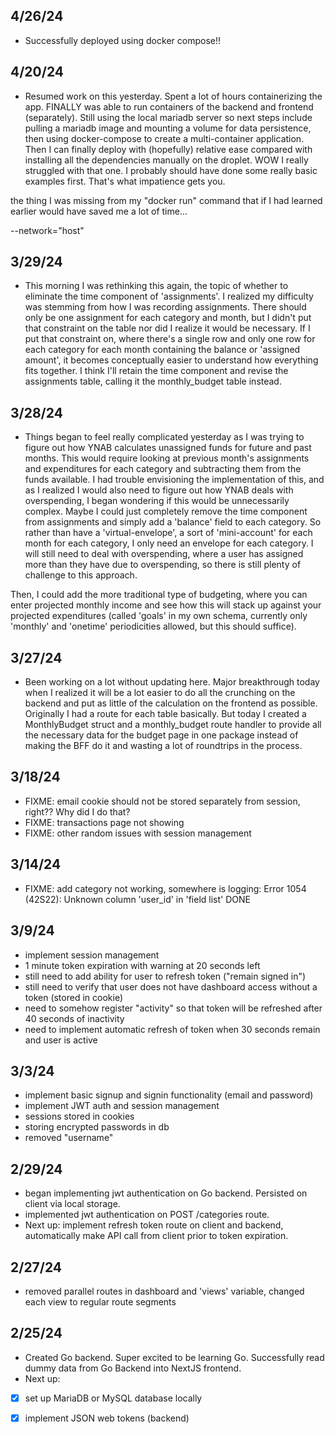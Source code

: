 
## 4/26/24
- Successfully deployed using docker compose!!

## 4/20/24
- Resumed work on this yesterday. Spent a lot of hours containerizing the app. FINALLY was able to run containers of the backend and frontend (separately). Still using the local mariadb server so next steps include pulling a mariadb image and mounting a volume for data persistence, then using docker-compose to create a multi-container application. Then I can finally deploy with (hopefully) relative ease compared with installing all the dependencies manually on the droplet.  WOW I really struggled with that one. I probably should have done some really basic examples first. That's what impatience gets you. 

the thing I was missing from my "docker run" command that if I had learned earlier would have saved me a lot of time... 

--network="host" 

## 3/29/24
- This morning I was rethinking this again, the topic of whether to eliminate the time component of 'assignments'.  I realized my difficulty was stemming from how I was recording assignments. There should only be one assignment for each category and month, but I didn't put that constraint on the table nor did I realize it would be necessary. If I put that constraint on, where there's a single row and only one row for each category for each month containing the balance or 'assigned amount', it becomes conceptually easier to understand how everything fits together. I think I'll retain the time component and revise the assignments table, calling it the monthly_budget table instead.

## 3/28/24
- Things began to feel really complicated yesterday as I was trying to figure out how YNAB calculates unassigned funds for future and past months.  This would require looking at previous month's assignments and expenditures for each category and subtracting them from the funds available. I had trouble envisioning the implementation of this, and as I realized I would also need to figure out how YNAB deals with overspending, I began wondering if this would be unnecessarily complex.  Maybe I could just completely remove the time component from assignments and simply add a 'balance' field to each category. So rather than have a 'virtual-envelope', a sort of 'mini-account' for each month for each category, I only need an envelope for each category. I will still need to deal with overspending, where a user has assigned more than they have due to overspending, so there is still plenty of challenge to this approach.

Then, I could add the more traditional type of budgeting, where you can enter projected monthly income and see how this will stack up against your projected expenditures (called 'goals' in my own schema, currently only 'monthly' and 'onetime' periodicities allowed, but this should suffice).

## 3/27/24
- Been working on a lot without updating here.  Major breakthrough today when I realized it will be a lot easier to do all the crunching on the backend and put as little of the calculation on the frontend as possible. Originally I had a route for each table basically. But today I created a MonthlyBudget struct and a monthly_budget route handler to provide all the necessary data for the budget page in one package instead of making the BFF do it and wasting a lot of roundtrips in the process.

## 3/18/24

- FIXME: email cookie should not be stored separately from session, right??  Why did I do that?
- FIXME: transactions page not showing
- FIXME: other random issues with session management 

## 3/14/24

- FIXME: add category not working, somewhere is logging: Error 1054 (42S22): Unknown column 'user_id' in 'field list' DONE

## 3/9/24

- implement session management
- 1 minute token expiration with warning at 20 seconds left
- still need to add ability for user to refresh token ("remain signed in")
- still need to verify that user does not have dashboard access without a token (stored in cookie)
- need to somehow register "activity" so that token will be refreshed after 40 seconds of inactivity
- need to implement automatic refresh of token when 30 seconds remain and user is active 

## 3/3/24

- implement basic signup and signin functionality (email and password)
- implement JWT auth and session management
- sessions stored in cookies
- storing encrypted passwords in db
- removed "username"

## 2/29/24

- began implementing jwt authentication on Go backend. Persisted on client via local storage.
- implemented jwt authentication on POST /categories route.
- Next up: implement refresh token route on client and backend, automatically make API call from client prior to token expiration.

## 2/27/24

- removed parallel routes in dashboard and 'views' variable, changed each view to regular route segments

## 2/25/24

- Created Go backend.  Super excited to be learning Go. Successfully read dummy data from Go Backend into NextJS frontend.
- Next up: 
- [x] set up MariaDB or MySQL database locally 
- [x] implement JSON web tokens (backend)

